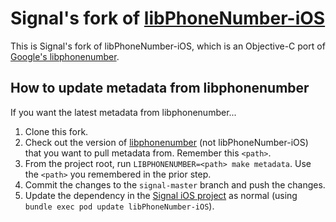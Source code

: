 # Signal's fork of [libPhoneNumber-iOS][]

This is Signal's fork of libPhoneNumber-iOS, which is an Objective-C port of [Google's libphonenumber][libphonenumber].

## How to update metadata from libphonenumber

If you want the latest metadata from libphonenumber...

1. Clone this fork.
1. Check out the version of [libphonenumber][] (not libPhoneNumber-iOS) that you want to pull metadata from. Remember this `<path>`.
1. From the project root, run `LIBPHONENUMBER=<path> make metadata`. Use the `<path>` you remembered in the prior step.
1. Commit the changes to the `signal-master` branch and push the changes.
1. Update the dependency in the [Signal iOS project][signal-ios] as normal (using `bundle exec pod update libPhoneNumber-iOS`).

[libPhoneNumber-iOS]: https://github.com/iziz/libPhoneNumber-iOS
[libphonenumber]: https://github.com/google/libphonenumber
[signal-ios]: https://github.com/signalapp/Signal-iOS

